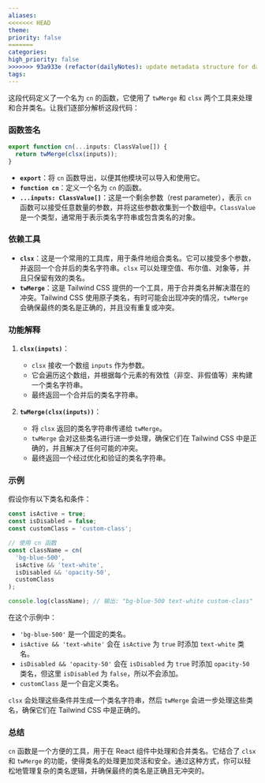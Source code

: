 ```yaml
---
aliases: 
<<<<<<< HEAD
theme: 
priority: false
=======
categories: 
high_priority: false
>>>>>>> 93a933e (refactor(dailyNotes): update metadata structure for daily notes)
tags:
---
```

这段代码定义了一个名为 `cn` 的函数，它使用了 `twMerge` 和 `clsx` 两个工具来处理和合并类名。让我们逐部分解析这段代码：

### 函数签名

```typescript
export function cn(...inputs: ClassValue[]) {
  return twMerge(clsx(inputs));
}
```

- **`export`**：将 `cn` 函数导出，以便其他模块可以导入和使用它。
- **`function cn`**：定义一个名为 `cn` 的函数。
- **`...inputs: ClassValue[]`**：这是一个剩余参数（rest parameter），表示 `cn` 函数可以接受任意数量的参数，并将这些参数收集到一个数组中。`ClassValue` 是一个类型，通常用于表示类名字符串或包含类名的对象。

### 依赖工具

- **`clsx`**：这是一个常用的工具库，用于条件地组合类名。它可以接受多个参数，并返回一个合并后的类名字符串。`clsx` 可以处理空值、布尔值、对象等，并且只保留有效的类名。
- **`twMerge`**：这是 Tailwind CSS 提供的一个工具，用于合并类名并解决潜在的冲突。Tailwind CSS 使用原子类名，有时可能会出现冲突的情况，`twMerge` 会确保最终的类名是正确的，并且没有重复或冲突。

### 功能解释

1. **`clsx(inputs)`**：
   - `clsx` 接收一个数组 `inputs` 作为参数。
   - 它会遍历这个数组，并根据每个元素的有效性（非空、非假值等）来构建一个类名字符串。
   - 最终返回一个合并后的类名字符串。

2. **`twMerge(clsx(inputs))`**：
   - 将 `clsx` 返回的类名字符串传递给 `twMerge`。
   - `twMerge` 会对这些类名进行进一步处理，确保它们在 Tailwind CSS 中是正确的，并且解决了任何可能的冲突。
   - 最终返回一个经过优化和验证的类名字符串。

### 示例

假设你有以下类名和条件：

```typescript
const isActive = true;
const isDisabled = false;
const customClass = 'custom-class';

// 使用 cn 函数
const className = cn(
  'bg-blue-500',
  isActive && 'text-white',
  isDisabled && 'opacity-50',
  customClass
);

console.log(className); // 输出: "bg-blue-500 text-white custom-class"
```

在这个示例中：
- `'bg-blue-500'` 是一个固定的类名。
- `isActive && 'text-white'` 会在 `isActive` 为 `true` 时添加 `text-white` 类名。
- `isDisabled && 'opacity-50'` 会在 `isDisabled` 为 `true` 时添加 `opacity-50` 类名，但这里 `isDisabled` 为 `false`，所以不会添加。
- `customClass` 是一个自定义类名。

`clsx` 会处理这些条件并生成一个类名字符串，然后 `twMerge` 会进一步处理这些类名，确保它们在 Tailwind CSS 中是正确的。

### 总结

`cn` 函数是一个方便的工具，用于在 React 组件中处理和合并类名。它结合了 `clsx` 和 `twMerge` 的功能，使得类名的处理更加灵活和安全。通过这种方式，你可以轻松地管理复杂的类名逻辑，并确保最终的类名是正确且无冲突的。